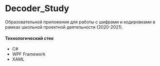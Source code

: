 # Decoder_Study
Образовательной приложения для работы с шифрами и кодировками в рамках школьной проектной деятельности (2020-2021).

#### Технологический стек
* C#
* WPF Framework
* XAML
